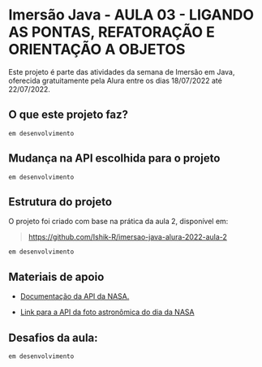 # Imersão Java - AULA 03 - LIGANDO AS PONTAS, REFATORAÇÃO E ORIENTAÇÃO A OBJETOS
Este projeto é parte das atividades da semana de Imersão em Java, oferecida gratuitamente pela Alura entre os dias 18/07/2022 até 22/07/2022.

## O que este projeto faz?
`em desenvolvimento`

## Mudança na API escolhida para o projeto
`em desenvolvimento`

## Estrutura do projeto
O projeto foi criado com base na prática da aula 2, disponível em:

> https://github.com/Ishik-R/imersao-java-alura-2022-aula-2

`em desenvolvimento`

## Materiais de apoio
* [Documentação da API da NASA.](https://api.nasa.gov/)

* [Link para a API da foto astronômica do dia da NASA](https://api.nasa.gov/planetary/apod?api_key=DEMO_KEY)

## Desafios da aula:
`em desenvolvimento`